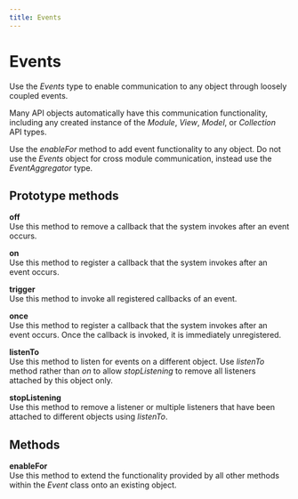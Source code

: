 ```yaml
---
title: Events
---
```


# **Events**

Use the *Events* type to enable communication to any object through loosely coupled events.

Many API objects automatically have this communication functionality, including any created instance of the *Module*, *View*, *Model*, or *Collection* API types.

Use the *enableFor* method to add event functionality to any object. Do not use the *Events* object for cross module communication, instead use the *EventAggregator* type. 


## Prototype methods

**off**  
Use this method to remove a callback that the system invokes after an event occurs.

**on**  
Use this method to register a callback that the system invokes after an event occurs.

**trigger**  
Use this method to invoke all registered callbacks of an event.

**once**  
Use this method to register a callback that the system invokes after an event occurs. Once the callback is invoked, it is immediately unregistered.

**listenTo**  
Use this method to listen for events on a different object. Use *listenTo* method rather than *on* to allow *stopListening* to remove all listeners attached by this object only.

**stopListening**  
Use this method to remove a listener or multiple listeners that have been attached to different objects using *listenTo*.


## Methods

**enableFor**  
Use this method to extend the functionality provided by all other methods within the *Event* class onto an existing object.
